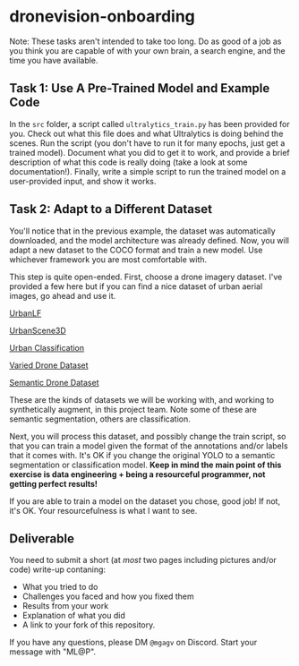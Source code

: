 # dronevision-onboarding

Note: These tasks aren't intended to take too long. Do as good of a job as you think you are capable of with your own brain, a search engine, and the time you have available. 

## Task 1: Use A Pre-Trained Model and Example Code
In the `src` folder, a script called `ultralytics_train.py` has been provided for you. Check out what this file does and what Ultralytics is doing behind the scenes. Run the script (you don't have to run it for many epochs, just get a trained model). Document what you did to get it to work, and provide a brief description of what this code is really doing (take a look at some documentation!). Finally, write a simple script to run the trained model on a user-provided input, and show it works. 

## Task 2: Adapt to a Different Dataset
You'll notice that in the previous example, the dataset was automatically downloaded, and the model architecture was already defined. Now, you will adapt a new dataset to the COCO format and train a new model. Use whichever framework you are most comfortable with.

This step is quite open-ended. First, choose a drone imagery dataset. I've provided a few here but if you can find a nice dataset of urban aerial images, go ahead and use it. 

[UrbanLF](https://github.com/HAWKEYE-Group/UrbanLF/tree/master)

[UrbanScene3D](https://github.com/yilinliu77/UrbanScene3D)

[Urban Classification](https://www.kaggle.com/datasets/fxmikf/aerial-drone-urban-classification)

[Varied Drone Dataset](https://github.com/RussRobin/VDD)

[Semantic Drone Dataset](https://www.kaggle.com/datasets/awsaf49/semantic-drone-dataset/data)

These are the kinds of datasets we will be working with, and working to synthetically augment, in this project team. Note some of these are semantic segmentation, others are classification. 

Next, you will process this dataset, and possibly change the train script, so that you can train a model given the format of the annotations and/or labels that it comes with. It's OK if you change the original YOLO to a semantic segmentation or classification model. **Keep in mind the main point of this exercise is data engineering + being a resourceful programmer, not getting perfect results!**

If you are able to train a model on the dataset you chose, good job! If not, it's OK. Your resourcefulness is what I want to see.

## Deliverable
You need to submit a short (at *most* two pages including pictures and/or code) write-up contaning:
- What you tried to do
- Challenges you faced and how you fixed them
- Results from your work
- Explanation of what you did
- A link to your fork of this repository. 

If you have any questions, please DM `@mgagv` on Discord. Start your message with "ML@P". 
